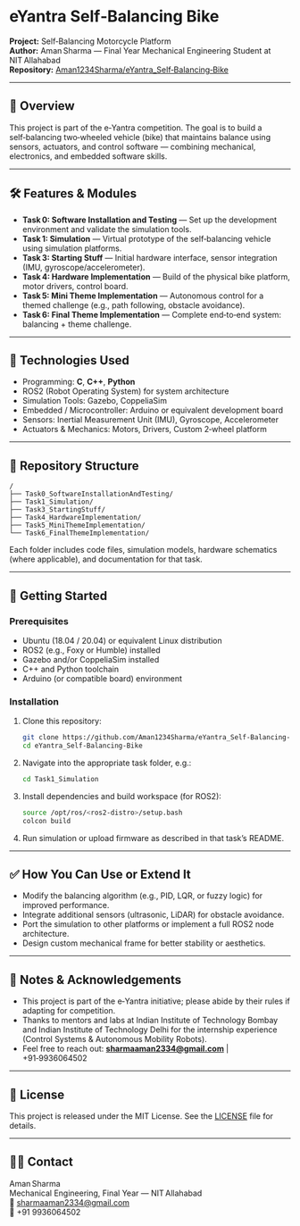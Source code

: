# eYantra Self‑Balancing Bike

**Project:** Self‑Balancing Motorcycle Platform  
**Author:** Aman Sharma — Final Year Mechanical Engineering Student at NIT Allahabad  
**Repository:** [Aman1234Sharma/eYantra_Self‑Balancing‑Bike](https://github.com/Aman1234Sharma/eYantra_Self‑Balancing‑Bike)

---

## 🎯 Overview  
This project is part of the e‑Yantra competition. The goal is to build a self‑balancing two‑wheeled vehicle (bike) that maintains balance using sensors, actuators, and control software — combining mechanical, electronics, and embedded software skills.  

---

## 🛠️ Features & Modules  
- **Task 0: Software Installation and Testing** — Set up the development environment and validate the simulation tools.  
- **Task 1: Simulation** — Virtual prototype of the self‑balancing vehicle using simulation platforms.  
- **Task 3: Starting Stuff** — Initial hardware interface, sensor integration (IMU, gyroscope/accelerometer).  
- **Task 4: Hardware Implementation** — Build of the physical bike platform, motor drivers, control board.  
- **Task 5: Mini Theme Implementation** — Autonomous control for a themed challenge (e.g., path following, obstacle avoidance).  
- **Task 6: Final Theme Implementation** — Complete end‑to‑end system: balancing + theme challenge.  

---

## 🧩 Technologies Used  
- Programming: **C**, **C++**, **Python**  
- ROS2 (Robot Operating System) for system architecture  
- Simulation Tools: Gazebo, CoppeliaSim  
- Embedded / Microcontroller: Arduino or equivalent development board  
- Sensors: Inertial Measurement Unit (IMU), Gyroscope, Accelerometer  
- Actuators & Mechanics: Motors, Drivers, Custom 2‑wheel platform  

---

## 📁 Repository Structure  
```
/
├── Task0_SoftwareInstallationAndTesting/
├── Task1_Simulation/
├── Task3_StartingStuff/
├── Task4_HardwareImplementation/
├── Task5_MiniThemeImplementation/
└── Task6_FinalThemeImplementation/
```
Each folder includes code files, simulation models, hardware schematics (where applicable), and documentation for that task.

---

## 🚀 Getting Started  
### Prerequisites  
- Ubuntu (18.04 / 20.04) or equivalent Linux distribution  
- ROS2 (e.g., Foxy or Humble) installed  
- Gazebo and/or CoppeliaSim installed  
- C++ and Python toolchain  
- Arduino (or compatible board) environment  

### Installation  
1. Clone this repository:
   ```bash
   git clone https://github.com/Aman1234Sharma/eYantra_Self-Balancing-Bike.git
   cd eYantra_Self-Balancing-Bike
   ```
2. Navigate into the appropriate task folder, e.g.:
   ```bash
   cd Task1_Simulation
   ```
3. Install dependencies and build workspace (for ROS2):
   ```bash
   source /opt/ros/<ros2‑distro>/setup.bash
   colcon build
   ```
4. Run simulation or upload firmware as described in that task’s README.

---

## ✅ How You Can Use or Extend It  
- Modify the balancing algorithm (e.g., PID, LQR, or fuzzy logic) for improved performance.  
- Integrate additional sensors (ultrasonic, LiDAR) for obstacle avoidance.  
- Port the simulation to other platforms or implement a full ROS2 node architecture.  
- Design custom mechanical frame for better stability or aesthetics.

---

## 📌 Notes & Acknowledgements  
- This project is part of the e‑Yantra initiative; please abide by their rules if adapting for competition.  
- Thanks to mentors and labs at Indian Institute of Technology Bombay and Indian Institute of Technology Delhi for the internship experience (Control Systems & Autonomous Mobility Robots).  
- Feel free to reach out: **sharmaaman2334@gmail.com** | +91‑9936064502  

---

## 📝 License  
This project is released under the MIT License. See the [LICENSE](LICENSE) file for details.

---

## 🙋‍♂️ Contact  
Aman Sharma  
Mechanical Engineering, Final Year — NIT Allahabad  
📧 sharmaaman2334@gmail.com  
📱 +91 9936064502  
